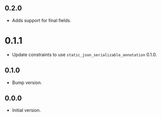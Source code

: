 ## 0.2.0

- Adds support for final fields.

# 0.1.1

- Update constraints to use `static_json_serializable_annotation` 0.1.0.

## 0.1.0

- Bump version.

## 0.0.0

- Initial version.
